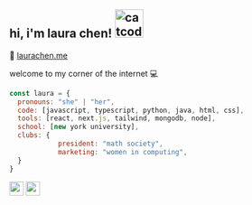<h2> hi, i'm laura chen! <img alt="catcode" src="https://camo.githubusercontent.com/0df1c27a194a654fe3b03c9dfe318fb0c9a62e994ed1042e611408aa3f4fa3f6/68747470733a2f2f6d656469612e67697068792e636f6d2f6d656469612f6d47634e6a736657416a593541455a4e77362f67697068792e676966" width='50'> </h2>

 :love_letter: [laurachen.me](laurachen.me)

welcome to my corner of the internet :computer:

```javascript
const laura = {
  pronouns: "she" | "her",
  code: [javascript, typescript, python, java, html, css],
  tools: [react, next.js, tailwind, mongodb, node],
  school: [new york university],
  clubs: {
            president: "math society",
            marketing: "women in computing",
  }
}

```


<p><a href="https://twitter.com/laurathesimp"><img src="https://img.shields.io/badge/twitter-%231DA1F2.svg?&style=for-the-badge&logo=twitter&logoColor=white" height=25></a> <a href="https://www.linkedin.com/in/laura-chen-8a9a9625a/"><img src="https://img.shields.io/badge/linkedin-%230077B5.svg?&style=for-the-badge&logo=linkedin&logoColor=white" height=25></a></p>
